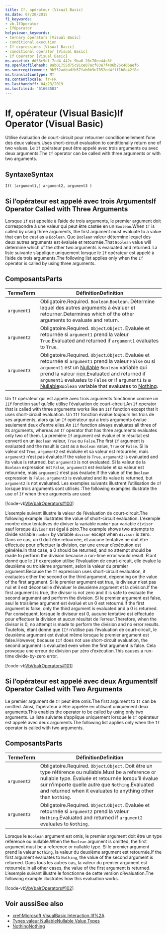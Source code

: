 ```yaml
---
title: If, opérateur (Visual Basic)
ms.date: 07/20/2015
f1_keywords:
- vb.IfOperator
- IfOperator
helpviewer_keywords:
- ternary operators [Visual Basic]
- conditional execution
- If expressions [Visual Basic]
- conditional operator [Visual Basic]
- If Operator [Visual Basic]
ms.assetid: dd56c9df-7cd4-442c-9ba6-20c70ee44c8f
ms.openlocfilehash: 9ab01755d75c91ce87acf83e7f406b26c466aef6
ms.sourcegitcommit: 9b552addadfb57fab0b9e7852ed4f1f1b8a42f8e
ms.translationtype: MT
ms.contentlocale: fr-FR
ms.lasthandoff: 04/23/2019
ms.locfileid: "61663503"
---
```

# <a name="if-operator-visual-basic"></a><span data-ttu-id="7efde-102">If, opérateur (Visual Basic)</span><span class="sxs-lookup"><span data-stu-id="7efde-102">If Operator (Visual Basic)</span></span>
<span data-ttu-id="7efde-103">Utilise évaluation de court-circuit pour retourner conditionnellement l’une des deux valeurs.</span><span class="sxs-lookup"><span data-stu-id="7efde-103">Uses short-circuit evaluation to conditionally return one of two values.</span></span> <span data-ttu-id="7efde-104">Le `If` opérateur peut être appelé avec trois arguments ou avec deux arguments.</span><span class="sxs-lookup"><span data-stu-id="7efde-104">The `If` operator can be called with three arguments or with two arguments.</span></span>  
  
## <a name="syntax"></a><span data-ttu-id="7efde-105">Syntaxe</span><span class="sxs-lookup"><span data-stu-id="7efde-105">Syntax</span></span>  
  
```  
If( [argument1,] argument2, argument3 )  
```  
  
## <a name="if-operator-called-with-three-arguments"></a><span data-ttu-id="7efde-106">Si l’opérateur est appelé avec trois Arguments</span><span class="sxs-lookup"><span data-stu-id="7efde-106">If Operator Called with Three Arguments</span></span>  
 <span data-ttu-id="7efde-107">Lorsque `If` est appelée à l’aide de trois arguments, le premier argument doit correspondre à une valeur qui peut être castée en un `Boolean`.</span><span class="sxs-lookup"><span data-stu-id="7efde-107">When `If` is called by using three arguments, the first argument must evaluate to a value that can be cast as a `Boolean`.</span></span> <span data-ttu-id="7efde-108">Que `Boolean` valeur détermine lequel des deux autres arguments est évaluée et retournée.</span><span class="sxs-lookup"><span data-stu-id="7efde-108">That `Boolean` value will determine which of the other two arguments is evaluated and returned.</span></span> <span data-ttu-id="7efde-109">La liste suivante s’applique uniquement lorsque le `If` opérateur est appelé à l’aide de trois arguments.</span><span class="sxs-lookup"><span data-stu-id="7efde-109">The following list applies only when the `If` operator is called by using three arguments.</span></span>  
  
## <a name="parts"></a><span data-ttu-id="7efde-110">Composants</span><span class="sxs-lookup"><span data-stu-id="7efde-110">Parts</span></span>  
  
|<span data-ttu-id="7efde-111">Terme</span><span class="sxs-lookup"><span data-stu-id="7efde-111">Term</span></span>|<span data-ttu-id="7efde-112">Définition</span><span class="sxs-lookup"><span data-stu-id="7efde-112">Definition</span></span>|  
|---|---|  
|`argument1`|<span data-ttu-id="7efde-113">Obligatoire.</span><span class="sxs-lookup"><span data-stu-id="7efde-113">Required.</span></span> <span data-ttu-id="7efde-114">`Boolean`.</span><span class="sxs-lookup"><span data-stu-id="7efde-114">`Boolean`.</span></span> <span data-ttu-id="7efde-115">Détermine lequel des autres arguments à évaluer et retourner.</span><span class="sxs-lookup"><span data-stu-id="7efde-115">Determines which of the other arguments to evaluate and return.</span></span>|  
|`argument2`|<span data-ttu-id="7efde-116">Obligatoire.</span><span class="sxs-lookup"><span data-stu-id="7efde-116">Required.</span></span> <span data-ttu-id="7efde-117">`Object`.</span><span class="sxs-lookup"><span data-stu-id="7efde-117">`Object`.</span></span> <span data-ttu-id="7efde-118">Évaluée et retournée si `argument1` prend la valeur `True`.</span><span class="sxs-lookup"><span data-stu-id="7efde-118">Evaluated and returned if `argument1` evaluates to `True`.</span></span>|  
|`argument3`|<span data-ttu-id="7efde-119">Obligatoire.</span><span class="sxs-lookup"><span data-stu-id="7efde-119">Required.</span></span> <span data-ttu-id="7efde-120">`Object`.</span><span class="sxs-lookup"><span data-stu-id="7efde-120">`Object`.</span></span> <span data-ttu-id="7efde-121">Évaluée et retournée si `argument1` prend la valeur `False` ou si `argument1` est un [Nullable](../../../visual-basic/programming-guide/language-features/data-types/nullable-value-types.md) `Boolean` variable qui prend la valeur [rien](../../../visual-basic/language-reference/nothing.md).</span><span class="sxs-lookup"><span data-stu-id="7efde-121">Evaluated and returned if `argument1` evaluates to `False` or if `argument1` is a [Nullable](../../../visual-basic/programming-guide/language-features/data-types/nullable-value-types.md)`Boolean` variable that evaluates to [Nothing](../../../visual-basic/language-reference/nothing.md).</span></span>|  
  
 <span data-ttu-id="7efde-122">Un `If` opérateur qui est appelé avec trois arguments fonctionne comme un `IIf` fonction sauf qu’elle utilise l’évaluation de court-circuit.</span><span class="sxs-lookup"><span data-stu-id="7efde-122">An `If` operator that is called with three arguments works like an `IIf` function except that it uses short-circuit evaluation.</span></span> <span data-ttu-id="7efde-123">Un `IIf` fonction évalue toujours les trois de ses arguments, alors qu’un `If` opérateur qui a trois arguments évalue seulement deux d'entre elles.</span><span class="sxs-lookup"><span data-stu-id="7efde-123">An `IIf` function always evaluates all three of its arguments, whereas an `If` operator that has three arguments evaluates only two of them.</span></span> <span data-ttu-id="7efde-124">La première `If` argument est évalué et le résultat est converti en un `Boolean` valeur, `True` ou `False`.</span><span class="sxs-lookup"><span data-stu-id="7efde-124">The first `If` argument is evaluated and the result is cast as a `Boolean` value, `True` or `False`.</span></span> <span data-ttu-id="7efde-125">Si la valeur est `True`, `argument2` est évaluée et sa valeur est retournée, mais `argument3` n’est pas évaluée.</span><span class="sxs-lookup"><span data-stu-id="7efde-125">If the value is `True`, `argument2` is evaluated and its value is returned, but `argument3` is not evaluated.</span></span> <span data-ttu-id="7efde-126">Si la valeur de la `Boolean` expression est `False`, `argument3` est évaluée et sa valeur est retournée, mais `argument2` n’est pas évaluée.</span><span class="sxs-lookup"><span data-stu-id="7efde-126">If the value of the `Boolean` expression is `False`, `argument3` is evaluated and its value is returned, but `argument2` is not evaluated.</span></span> <span data-ttu-id="7efde-127">Les exemples suivants illustrent l’utilisation de `If` lorsque trois arguments sont utilisés :</span><span class="sxs-lookup"><span data-stu-id="7efde-127">The following examples illustrate the use of `If` when three arguments are used:</span></span>  
  
 [!code-vb[VbVbalrOperators#100](~/samples/snippets/visualbasic/VS_Snippets_VBCSharp/VbVbalrOperators/VB/Class4.vb#100)]  
  
 <span data-ttu-id="7efde-128">L’exemple suivant illustre la valeur de l’évaluation de court-circuit.</span><span class="sxs-lookup"><span data-stu-id="7efde-128">The following example illustrates the value of short-circuit evaluation.</span></span> <span data-ttu-id="7efde-129">L’exemple montre deux tentatives de diviser la variable `number` par variable `divisor` sauf lorsque `divisor` est égal à zéro.</span><span class="sxs-lookup"><span data-stu-id="7efde-129">The example shows two attempts to divide variable `number` by variable `divisor` except when `divisor` is zero.</span></span> <span data-ttu-id="7efde-130">Dans ce cas, un 0 doit être retournée, et aucune tentative ne doit être effectuée pour effectuer la division, car une erreur d’exécution est générée.</span><span class="sxs-lookup"><span data-stu-id="7efde-130">In that case, a 0 should be returned, and no attempt should be made to perform the division because a run-time error would result.</span></span> <span data-ttu-id="7efde-131">Étant donné que le `If` expression utilise l’évaluation de court-circuit, elle évalue la deuxième ou troisième argument, selon la valeur du premier argument.</span><span class="sxs-lookup"><span data-stu-id="7efde-131">Because the `If` expression uses short-circuit evaluation, it evaluates either the second or the third argument, depending on the value of the first argument.</span></span> <span data-ttu-id="7efde-132">Si le premier argument est true, le diviseur n’est pas nul et il est déconseillé d’évaluer le deuxième argument et la division.</span><span class="sxs-lookup"><span data-stu-id="7efde-132">If the first argument is true, the divisor is not zero and it is safe to evaluate the second argument and perform the division.</span></span> <span data-ttu-id="7efde-133">Si le premier argument est false, seul le troisième argument est évalué et un 0 est retourné.</span><span class="sxs-lookup"><span data-stu-id="7efde-133">If the first argument is false, only the third argument is evaluated and a 0 is returned.</span></span> <span data-ttu-id="7efde-134">Par conséquent, lorsque le diviseur est 0, aucune tentative est effectuée pour effectuer la division et aucun résultat de l’erreur.</span><span class="sxs-lookup"><span data-stu-id="7efde-134">Therefore, when the divisor is 0, no attempt is made to perform the division and no error results.</span></span> <span data-ttu-id="7efde-135">Toutefois, étant donné que `IIf` n’utilise pas l’évaluation de court-circuit, le deuxième argument est évalué même lorsque le premier argument est false.</span><span class="sxs-lookup"><span data-stu-id="7efde-135">However, because `IIf` does not use short-circuit evaluation, the second argument is evaluated even when the first argument is false.</span></span> <span data-ttu-id="7efde-136">Cela provoque une erreur de division par zéro d’exécution.</span><span class="sxs-lookup"><span data-stu-id="7efde-136">This causes a run-time divide-by-zero error.</span></span>  
  
 [!code-vb[VbVbalrOperators#101](~/samples/snippets/visualbasic/VS_Snippets_VBCSharp/VbVbalrOperators/VB/Class4.vb#101)]  
  
## <a name="if-operator-called-with-two-arguments"></a><span data-ttu-id="7efde-137">Si l’opérateur est appelé avec deux Arguments</span><span class="sxs-lookup"><span data-stu-id="7efde-137">If Operator Called with Two Arguments</span></span>  
 <span data-ttu-id="7efde-138">Le premier argument de `If` peut être omis.</span><span class="sxs-lookup"><span data-stu-id="7efde-138">The first argument to `If` can be omitted.</span></span> <span data-ttu-id="7efde-139">Ainsi, l’opérateur à être appelée en utilisant uniquement deux arguments.</span><span class="sxs-lookup"><span data-stu-id="7efde-139">This enables the operator to be called by using only two arguments.</span></span> <span data-ttu-id="7efde-140">La liste suivante s’applique uniquement lorsque le `If` opérateur est appelé avec deux arguments.</span><span class="sxs-lookup"><span data-stu-id="7efde-140">The following list applies only when the `If` operator is called with two arguments.</span></span>  
  
## <a name="parts"></a><span data-ttu-id="7efde-141">Composants</span><span class="sxs-lookup"><span data-stu-id="7efde-141">Parts</span></span>  
  
|<span data-ttu-id="7efde-142">Terme</span><span class="sxs-lookup"><span data-stu-id="7efde-142">Term</span></span>|<span data-ttu-id="7efde-143">Définition</span><span class="sxs-lookup"><span data-stu-id="7efde-143">Definition</span></span>|  
|---|---|  
|`argument2`|<span data-ttu-id="7efde-144">Obligatoire.</span><span class="sxs-lookup"><span data-stu-id="7efde-144">Required.</span></span> <span data-ttu-id="7efde-145">`Object`.</span><span class="sxs-lookup"><span data-stu-id="7efde-145">`Object`.</span></span> <span data-ttu-id="7efde-146">Doit être un type référence ou nullable.</span><span class="sxs-lookup"><span data-stu-id="7efde-146">Must be a reference or nullable type.</span></span> <span data-ttu-id="7efde-147">Évaluée et retournée lorsqu’il évalue sur n’importe quelle autre que `Nothing`.</span><span class="sxs-lookup"><span data-stu-id="7efde-147">Evaluated and returned when it evaluates to anything other than `Nothing`.</span></span>|  
|`argument3`|<span data-ttu-id="7efde-148">Obligatoire.</span><span class="sxs-lookup"><span data-stu-id="7efde-148">Required.</span></span> <span data-ttu-id="7efde-149">`Object`.</span><span class="sxs-lookup"><span data-stu-id="7efde-149">`Object`.</span></span> <span data-ttu-id="7efde-150">Évaluée et retournée si `argument2` prend la valeur `Nothing`.</span><span class="sxs-lookup"><span data-stu-id="7efde-150">Evaluated and returned if `argument2` evaluates to `Nothing`.</span></span>|  
  
 <span data-ttu-id="7efde-151">Lorsque le `Boolean` argument est omis, le premier argument doit être un type référence ou nullable.</span><span class="sxs-lookup"><span data-stu-id="7efde-151">When the `Boolean` argument is omitted, the first argument must be a reference or nullable type.</span></span> <span data-ttu-id="7efde-152">Si le premier argument prend la valeur `Nothing`, la valeur du deuxième argument est retournée.</span><span class="sxs-lookup"><span data-stu-id="7efde-152">If the first argument evaluates to `Nothing`, the value of the second argument is returned.</span></span> <span data-ttu-id="7efde-153">Dans tous les autres cas, la valeur du premier argument est retournée.</span><span class="sxs-lookup"><span data-stu-id="7efde-153">In all other cases, the value of the first argument is returned.</span></span> <span data-ttu-id="7efde-154">L’exemple suivant illustre le fonctionne de cette version d’évaluation.</span><span class="sxs-lookup"><span data-stu-id="7efde-154">The following example illustrates how this evaluation works.</span></span>  
  
 [!code-vb[VbVbalrOperators#102](~/samples/snippets/visualbasic/VS_Snippets_VBCSharp/VbVbalrOperators/VB/Class4.vb#102)]  
  
## <a name="see-also"></a><span data-ttu-id="7efde-155">Voir aussi</span><span class="sxs-lookup"><span data-stu-id="7efde-155">See also</span></span>

- <xref:Microsoft.VisualBasic.Interaction.IIf%2A>
- [<span data-ttu-id="7efde-156">Types valeur Nullable</span><span class="sxs-lookup"><span data-stu-id="7efde-156">Nullable Value Types</span></span>](../../../visual-basic/programming-guide/language-features/data-types/nullable-value-types.md)
- [<span data-ttu-id="7efde-157">Nothing</span><span class="sxs-lookup"><span data-stu-id="7efde-157">Nothing</span></span>](../../../visual-basic/language-reference/nothing.md)
